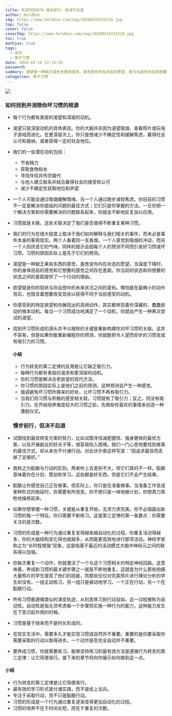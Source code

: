 ```yaml
---
title: 吼呆时刻079-漫步前行，但决不后退
author: HoldDie
img: https://www.holddie.com/img/20200319222518.jpg
top: false
cover: false
coverImg: https://www.holddie.com/img/20200319222518.jpg
toc: true
mathjax: true
tags:
  - 读书
  - 原子习惯
date: 2020-03-19 22:14:59
password:
summary: 渴望是一种缺乏某些东西的感觉，是改变你内在状态的愿望，是为当前的状态和想要的状态之间的差距提供了一个行动的理由。
categories: 原子习惯
---
```


![](https://www.holddie.com/img/20200319222518.jpg)

### 如何找到并消除你坏习惯的根源

- 每个行为都有表层的渴望和深层的动机。

- 渴望只是深层动机的具体表现。你的大脑并非因为渴望吸烟、查看照片或玩电子游戏而进化。在更深层次上，你只是想减少不确定性和缓解焦虑，赢得社会认可和接纳，或者获得一定的社会地位。

- 我们的一些潜在动机包括：

  - 节省精力
  - 获取食物和水
  - 寻找伴侣并传宗接代
  - 与他人建立联系并结合赢得社会的接受和认可
  - 减少不确定性获取地位和声望

- 一个人可能会通过吸烟缓解情绪，另一个人通过跑步减轻焦虑。你目前的习惯不一定是解决你面临的问题的最佳方式；它们只是你掌握的方法。一旦你把一个解决方案和你需要解决的问题联系起来，你就会不断地反复加以应用。

- 习惯就是关联。这些关联决定了我们是否值得不断重复某种习惯。

- 我们的行为在很大程度上取决于我们如何解释与我们相关的事件，而未必是事件本身的客观现实。两个人看着同一支香烟，一个人感觉到吸烟的冲动，而另一个人则厌恶它的气味。同样的提示会因每个人的预测不同而引发好习惯或坏习惯。习惯的原因实际上是先于它们的预测。

- 渴望是一种缺乏某些东西的感觉，是改变你内在状态的愿望。当温度下降时，你的身体目前的感觉和它想要的感觉之间存在差距。你当前的状态和你想要的状态之间的差距提供了一个行动的理由。

- 欲望就是你的现状与你设想中的未来状况之间的差别。哪怕是在最微小的动作背后，也隐含着想要改变现状以获得不同于当前感受的动机。

- 你感受到的特定欲望和你展现出的高频动作，其实都体现着你深藏的、蠢蠢欲动的根本动机。每当一个习惯成功地满足了一个动机，你就会产生一种再次尝试的渴望。

- 找到坏习惯形成的源头并予以根除的关键是重新构建你对坏习惯的关联。这并不容易，但是如果你能重新编程你的预测，你就能把令人望而却步的习惯变成有吸引力的习惯。

  #### 小结

  - 行为转变的第二定律的反用是让它缺乏吸引力。
  - 每种行为都有表层的渴求和更深层的动机。
  - 你的习惯是解决古老欲望的现代方法。
  - 你习惯的原因实际上是他们之前的预测。这种预测会产生一种感觉。
  - 强调避免坏习惯所换来的好处，让坏习惯不再有吸引力。
  - 当我们将习惯与积极的感受相关联，习惯就有了吸引力；反之，则没有吸引力。在开始培养难度较大的习惯之前，先做些你喜欢的事情来创造一种激励仪式。

  

  

  ### 慢步前行，但决不后退

- 试图找到最佳转变方案的努力，比如试图寻找减肥捷径、强身健体的最优方案，以及开展副业的好点子等，很容易陷入困境。我们一门心思地要找到做事的最佳方式，却从来也不付诸行动。对此伏尔泰这样写道：“因追求最佳而丢掉了足够好。”

- 我称之为酝酿与行动的区别。两者听上去差别不大，但它们真的不一样。酝酿意味着你在计划、策划和学习。这些都是好东西，但是它们不会产生结果。

- 酝酿让你感觉自己正在做事。但实际上，你只是在准备做事。当准备工作变成某种形式的拖延时，你需要有所改变。你不想只是一味地做计划，你想真刀真枪地操练起来。

- 如果你想掌握一种习惯，关键是从重复开始，无须力求完美。你不必描画出新习惯的每一个特征。你只需要不断练习。这是第三定律的第一条要点：你需要关注的是次数。

- 习惯的形成是一种行为通过重复变得越来越自动化的过程。你重复活动得越多，你的大脑结构变化得也就越多，从而能更高效地进行那项活动。神经学家称之为“长时程增强”现象，这是指基于最近的活动模式大脑中神经元之间的联系得以加强。

- 你每次重复一个动作，你就激活了一个与这个习惯相关的特定神经回路。这意味着，养成新习惯的最关键步骤之一就是不断地重复。这就是为什么那些拍摄大量照片的学生提高了他们的技能，而那些仅仅对完美照片进行理论分析的学生却没有。一组主动练习，另一组只是被动地学习。一个正在行动，另一个在酝酿行动。

- 所有习惯都遵循类似的演变轨迹，从刻苦练习到行动自如，这一过程被称为自动性。自动性是指无须考虑每一个步骤而实施一种行为的能力，这种能力发生在下意识起作用的时候。

- 习惯是基于频率而不是时长形成的。

- 在现实生活中，需要多久才能实现习惯成自然并不重要。重要的是你要采取你需要采取的行动以取得进步。一个动作是否完全自动并不重要。

- 要养成习惯，你就需要练习。能够坚持练习的最有效方法是遵循行为转变的第三定律：让它简便易行。接下来的章节将向你展示如何做到这一点。

#### 小结

- 行为转变的第三定律是让它简便易行。
- 最有效的学习形式是付诸实践，而不是纸上谈兵。
- 专注于采取行动，而不只是酝酿行动。
- 习惯的形成是一个行为通过重复逐渐变得更加自动化的过程。
- 习惯的培养不在于时间长短，而在于重复的次数。